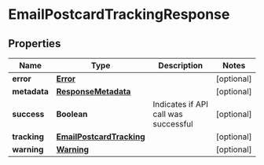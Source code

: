 
# EmailPostcardTrackingResponse

## Properties
Name | Type | Description | Notes
------------ | ------------- | ------------- | -------------
**error** | [**Error**](Error.md) |  |  [optional]
**metadata** | [**ResponseMetadata**](ResponseMetadata.md) |  |  [optional]
**success** | **Boolean** | Indicates if API call was successful |  [optional]
**tracking** | [**EmailPostcardTracking**](EmailPostcardTracking.md) |  |  [optional]
**warning** | [**Warning**](Warning.md) |  |  [optional]




